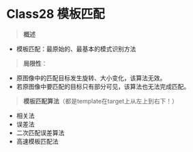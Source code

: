 Class28 模板匹配
=========
> **概述**

- 模板匹配：最原始的、最基本的模式识别方法

> **局限性**：

- 原图像中的匹配目标发生旋转、大小变化，该算法无效。
- 若原图像中要匹配的目标只有部分可见，该算法也无法完成匹配。

> **模板匹配算法**（都是template在target上从左上到右下！）

- 相关法
- 误差法
- 二次匹配误差算法
- 高速模板匹配法
